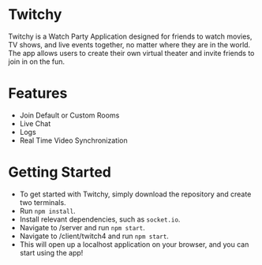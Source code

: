 # Twitchy
Twitchy is a Watch Party Application designed for friends to watch movies, TV shows, and live events together, no matter where they are in the world. The app allows users to create their own virtual theater and invite friends to join in on the fun.

# Features
* Join Default or Custom Rooms
* Live Chat
* Logs
* Real Time Video Synchronization

# Getting Started
* To get started with Twitchy, simply download the repository and create two terminals.
* Run `npm install`.
* Install relevant dependencies, such as `socket.io`.
* Navigate to /server and run `npm start`.
* Navigate to /client/twitch4 and run `npm start`.
* This will open up a localhost application on your browser, and you can start using the app!